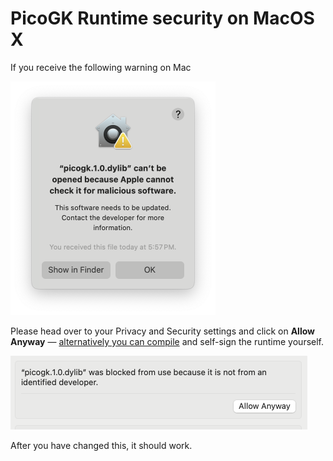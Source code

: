 # PicoGK Runtime security on MacOS X

If you receive the following warning on Mac

<img src="../Documentation/images/image-20231017180157568.png" alt="image-20231017180157568" style="zoom:50%;" />

Please head over to your Privacy and Security settings and click on **Allow Anyway** — [alternatively you can compile](../Documentation/Compiling_PicoGKRuntime.md) and self-sign the runtime yourself.

<img src="../Documentation/images/image-20231017180729775.png" alt="image-20231017180729775" style="zoom:50%;" />

After you have changed this, it should work.